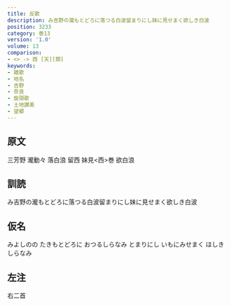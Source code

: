 ```yaml
---
title: 反歌
description: み吉野の瀧もとどろに落つる白波留まりにし妹に見せまく欲しき白波
position: 3233
category: 巻13
version: '1.0'
volume: 13
comparison:
- <> -> 西 [天][類]
keywords:
- 雑歌
- 地名
- 吉野
- 奈良
- 旋頭歌
- 土地讃美
- 望郷
---
```


## 原文

三芳野 瀧動々 落白浪 留西 妹見<西>巻 欲白浪

## 訓読

み吉野の瀧もとどろに落つる白波留まりにし妹に見せまく欲しき白波

## 仮名

みよしのの たきもとどろに おつるしらなみ とまりにし いもにみせまく ほしきしらなみ

## 左注

右二首
